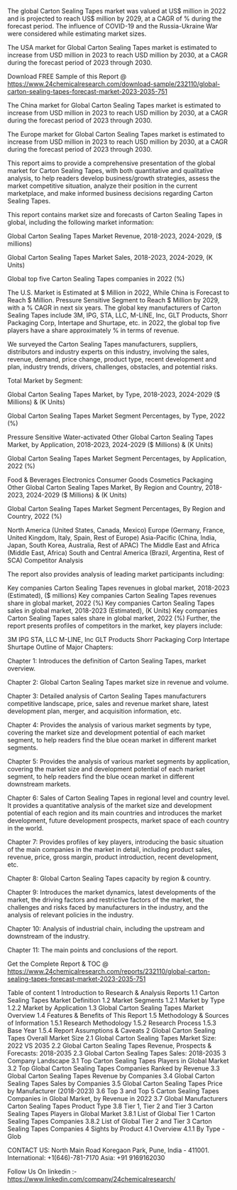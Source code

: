 The global Carton Sealing Tapes market was valued at US$ million in 2022 and is projected to reach US$ million by 2029, at a CAGR of % during the forecast period. The influence of COVID-19 and the Russia-Ukraine War were considered while estimating market sizes.

The USA market for Global Carton Sealing Tapes  market is estimated to increase from USD million in 2023 to reach USD million by 2030, at a CAGR during the forecast period of 2023 through 2030.

Download FREE Sample of this Report @ https://www.24chemicalresearch.com/download-sample/232110/global-carton-sealing-tapes-forecast-market-2023-2035-751

The China market for Global Carton Sealing Tapes  market is estimated to increase from USD million in 2023 to reach USD million by 2030, at a CAGR during the forecast period of 2023 through 2030.

The Europe market for Global Carton Sealing Tapes  market is estimated to increase from USD million in 2023 to reach USD million by 2030, at a CAGR during the forecast period of 2023 through 2030.

This report aims to provide a comprehensive presentation of the global market for Carton Sealing Tapes, with both quantitative and qualitative analysis, to help readers develop business/growth strategies, assess the market competitive situation, analyze their position in the current marketplace, and make informed business decisions regarding Carton Sealing Tapes.

This report contains market size and forecasts of Carton Sealing Tapes in global, including the following market information:

Global Carton Sealing Tapes Market Revenue, 2018-2023, 2024-2029, ($ millions)

Global Carton Sealing Tapes Market Sales, 2018-2023, 2024-2029, (K Units)

Global top five Carton Sealing Tapes companies in 2022 (%)

The U.S. Market is Estimated at $ Million in 2022, While China is Forecast to Reach $ Million.
Pressure Sensitive Segment to Reach $ Million by 2029, with a % CAGR in next six years.
The global key manufacturers of Carton Sealing Tapes include 3M, IPG, STA, LLC, M-LINE, Inc, GLT Products, Shorr Packaging Corp, Intertape and Shurtape, etc. in 2022, the global top five players have a share approximately % in terms of revenue.

We surveyed the Carton Sealing Tapes manufacturers, suppliers, distributors and industry experts on this industry, involving the sales, revenue, demand, price change, product type, recent development and plan, industry trends, drivers, challenges, obstacles, and potential risks.

Total Market by Segment:

Global Carton Sealing Tapes Market, by Type, 2018-2023, 2024-2029 ($ Millions) & (K Units)

Global Carton Sealing Tapes Market Segment Percentages, by Type, 2022 (%)

Pressure Sensitive
Water-activated
Other
Global Carton Sealing Tapes Market, by Application, 2018-2023, 2024-2029 ($ Millions) & (K Units)

Global Carton Sealing Tapes Market Segment Percentages, by Application, 2022 (%)

Food & Beverages
Electronics
Consumer Goods
Cosmetics
Packaging
Other
Global Carton Sealing Tapes Market, By Region and Country, 2018-2023, 2024-2029 ($ Millions) & (K Units)

Global Carton Sealing Tapes Market Segment Percentages, By Region and Country, 2022 (%)

North America (United States, Canada, Mexico)
Europe (Germany, France, United Kingdom, Italy, Spain, Rest of Europe)
Asia-Pacific (China, India, Japan, South Korea, Australia, Rest of APAC)
The Middle East and Africa (Middle East, Africa)
South and Central America (Brazil, Argentina, Rest of SCA)
Competitor Analysis

The report also provides analysis of leading market participants including:

Key companies Carton Sealing Tapes revenues in global market, 2018-2023 (Estimated), ($ millions)
Key companies Carton Sealing Tapes revenues share in global market, 2022 (%)
Key companies Carton Sealing Tapes sales in global market, 2018-2023 (Estimated), (K Units)
Key companies Carton Sealing Tapes sales share in global market, 2022 (%)
Further, the report presents profiles of competitors in the market, key players include:

3M
IPG
STA, LLC
M-LINE, Inc
GLT Products
Shorr Packaging Corp
Intertape
Shurtape
Outline of Major Chapters:

Chapter 1: Introduces the definition of Carton Sealing Tapes, market overview.

Chapter 2: Global Carton Sealing Tapes market size in revenue and volume.

Chapter 3: Detailed analysis of Carton Sealing Tapes manufacturers competitive landscape, price, sales and revenue market share, latest development plan, merger, and acquisition information, etc.

Chapter 4: Provides the analysis of various market segments by type, covering the market size and development potential of each market segment, to help readers find the blue ocean market in different market segments.

Chapter 5: Provides the analysis of various market segments by application, covering the market size and development potential of each market segment, to help readers find the blue ocean market in different downstream markets.

Chapter 6: Sales of Carton Sealing Tapes in regional level and country level. It provides a quantitative analysis of the market size and development potential of each region and its main countries and introduces the market development, future development prospects, market space of each country in the world.

Chapter 7: Provides profiles of key players, introducing the basic situation of the main companies in the market in detail, including product sales, revenue, price, gross margin, product introduction, recent development, etc.

Chapter 8: Global Carton Sealing Tapes capacity by region & country.

Chapter 9: Introduces the market dynamics, latest developments of the market, the driving factors and restrictive factors of the market, the challenges and risks faced by manufacturers in the industry, and the analysis of relevant policies in the industry.

Chapter 10: Analysis of industrial chain, including the upstream and downstream of the industry.

Chapter 11: The main points and conclusions of the report.

Get the Complete Report & TOC @ https://www.24chemicalresearch.com/reports/232110/global-carton-sealing-tapes-forecast-market-2023-2035-751

Table of content
1 Introduction to Research & Analysis Reports
1.1 Carton Sealing Tapes Market Definition
1.2 Market Segments
1.2.1 Market by Type
1.2.2 Market by Application
1.3 Global Carton Sealing Tapes Market Overview
1.4 Features & Benefits of This Report
1.5 Methodology & Sources of Information
1.5.1 Research Methodology
1.5.2 Research Process
1.5.3 Base Year
1.5.4 Report Assumptions & Caveats
2 Global Carton Sealing Tapes Overall Market Size
2.1 Global Carton Sealing Tapes Market Size: 2022 VS 2035
2.2 Global Carton Sealing Tapes Revenue, Prospects & Forecasts: 2018-2035
2.3 Global Carton Sealing Tapes Sales: 2018-2035
3 Company Landscape
3.1 Top Carton Sealing Tapes Players in Global Market
3.2 Top Global Carton Sealing Tapes Companies Ranked by Revenue
3.3 Global Carton Sealing Tapes Revenue by Companies
3.4 Global Carton Sealing Tapes Sales by Companies
3.5 Global Carton Sealing Tapes Price by Manufacturer (2018-2023)
3.6 Top 3 and Top 5 Carton Sealing Tapes Companies in Global Market, by Revenue in 2022
3.7 Global Manufacturers Carton Sealing Tapes Product Type
3.8 Tier 1, Tier 2 and Tier 3 Carton Sealing Tapes Players in Global Market
3.8.1 List of Global Tier 1 Carton Sealing Tapes Companies
3.8.2 List of Global Tier 2 and Tier 3 Carton Sealing Tapes Companies
4 Sights by Product
4.1 Overview
4.1.1 By Type - Glob

CONTACT US:
North Main Road Koregaon Park, Pune, India - 411001.
International: +1(646)-781-7170
Asia: +91 9169162030

Follow Us On linkedin :- https://www.linkedin.com/company/24chemicalresearch/
